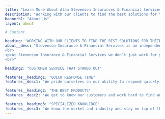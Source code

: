 ```yaml
---
title: "Learn More About Alan Stevenson Insurances & Financial Services"
description: "Working with our clients to find the best solutions for their needs."
bannerh1: "About Us"
layout: about

# Content

heading: "WORKING WITH OUR CLIENTS TO FIND THE BEST SOLUTIONS FOR THEIR NEEDS"
about__desc: "Stevenson Insurance & Financial Services is an independent insurance brokerage firm in the Vaudreuil-Soulanges region of Quebec. The company is owned and operated by Alan Stevenson, a seasoned professional insurance broker with an outstanding reputation among customers, peers, as well as within the community. A reputation that’s based on proven customer service excellence, solid industry knowledge, and authentic relationship-building.</p>
<br>
<p>At Stevenson Insurance & Financial Services we don’t just work for you, we work with you, making it our business to fully understand your situation and priorities, so we can offer you the products and solutions to suit your needs and budget. We also work to ensure that you fully understand those products and solutions so that you can make informed decisions about what is best for you, your family, and your business.</p>
<br>"

heading2: "CUSTOMER SERVICE THAT STANDS OUT"

features__heading1: "QUICK RESPONSE TIME"
features__desc1: "We pride ourselves on our ability to respond quickly and decisively to the needs of our customers. Whether for a quote or help with a claim, we’re here for you when you need us."

features__heading2: "THE BEST PRODUCTS"
features__desc2: "We get to know our customers and work hard to find and offer them only the best products based on their needs and budget, providing them with the peace of mind to focus on what matters."

features__heading3: "SPECIALIZED KNOWLEDGE"
features__desc3: "We know the market and industry and stay on top of the trends, staying ahead of the curve and passing that knowledge along to our clients so they can make the best decisions for their needs."
---
```

